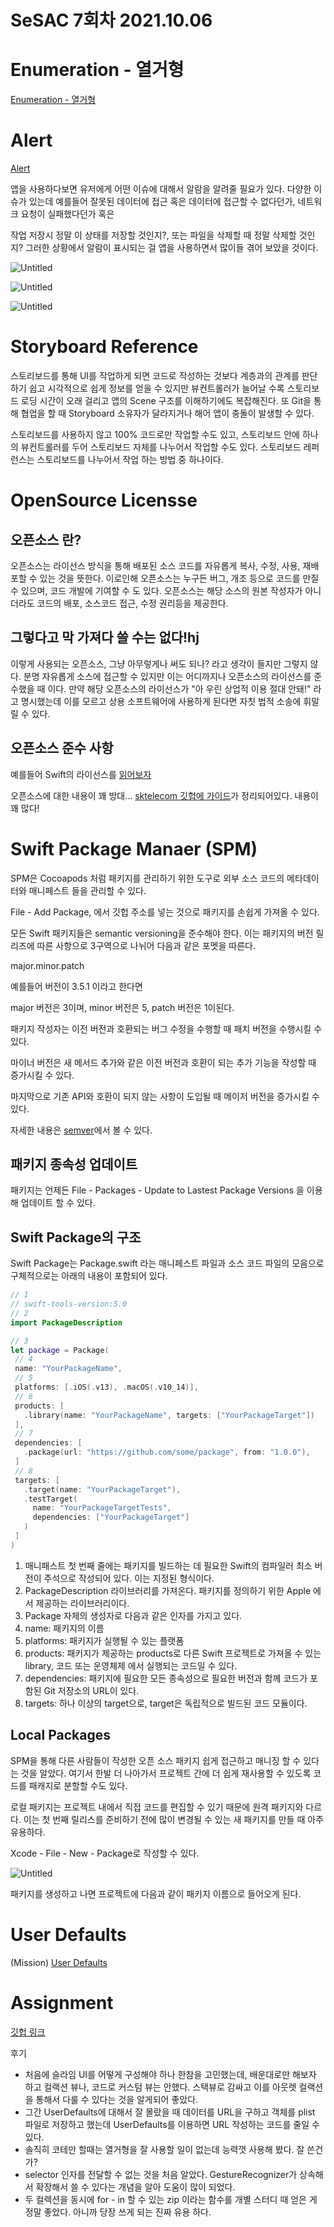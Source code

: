 # SeSAC 7회차 2021.10.06

# Enumeration - 열거형

[Enumeration - 열거형](src/Enumeration-열거형.md)

# Alert

[Alert](src/Alert.md)

앱을 사용하다보면 유저에게 어떤 이슈에 대해서 알람을 알려줄 필요가 있다. 다양한 이슈가 있는데 예를들어 잘못된 데이터에 접근 혹은 데이터에 접근할 수 없다던가, 네트워크 요청이 실패했다던가 혹은

작업 저장시 정말 이 상태를 저장할 것인지?, 또는 파일을 삭제할 때 정말 삭제할 것인지? 그러한 상황에서 알람이 표시되는 걸 앱을 사용하면서 많이들 겪어 보았을 것이다.

![Untitled](src/Untitled.png)

![Untitled](src/Untitled%201.png)

![Untitled](src/Untitled%202.png)

# Storyboard Reference

스토리보드를 통해 UI를 작업하게 되면 코드로 작성하는 것보다 계층과의 관계를 판단하기 쉽고 시각적으로 쉽게 정보를 얻을 수 있지만 뷰컨트롤러가 늘어날 수록 스토리보드 로딩 시간이 오래 걸리고 앱의 Scene 구조를 이해하기에도 복잡해진다. 또 Git을 통해 협업을 할 때 Storyboard 소유자가 달라지거나 해어 앱이 충돌이 발생할 수 있다.

스토리보드를 사용하지 않고 100% 코드로만 작업할 수도 있고, 스토리보드 안에 하나의 뷰컨트롤러를 두어 스토리보드 자체를 나누어서 작업할 수도 있다. 스토리보드 레퍼런스는 스토리보드를 나누어서 작업 하는 방법 중 하나이다.

# OpenSource Licensse

## 오픈소스 란?

오픈소스는 라이선스 방식을 통해 배포된 소스 코드를 자유롭게 복사, 수정, 사용, 재배포할 수 있는 것을 뜻한다. 이로인해 오픈소스는 누구든 버그, 개조 등으로 코드를 만질 수 있으며, 코드 개발에 기여할 수 도 있다. 오픈소스는 해당 소스의 원본 작성자가 아니더라도 코드의 배포, 소스코드 접근, 수정 권리등을 제공한다.

## 그렇다고 막 가져다 쓸 수는 없다!hj

이렇게 사용되는 오픈소스, 그냥 아무렇게나 써도 되나? 라고 생각이 들지만 그렇지 않다. 분명 자유롭게 소스에 접근할 수 있지만 이는 어디까지나 오픈소스의 라이선스를 준수했을 때 이다. 만약 해당 오픈소스의 라이선스가 "아 우린 상업적 이용 절대 안돼!" 라고 명시했는데 이를 모르고 상용 소프트웨어에 사용하게 된다면 자칫 법적 소송에 휘말릴 수 있다.

## 오픈소스 준수 사항

예를들어 Swift의 라이선스를 [읽어보자](https://github.com/apple/swift/blob/main/LICENSE.txt)

오픈소스에 대한 내용이 꽤 방대... [sktelecom 깃헙에 가이드](https://sktelecom.github.io/guide/)가 정리되어있다. 내용이 꽤 많다!

# Swift Package Manaer (SPM)

SPM은 Cocoapods 처럼 패키지를 관리하기 위한 도구로 외부 소스 코드의 메타데이터와 매니페스트 들을 관리할 수 있다.

File - Add Package, 에서 깃헙 주소를 넣는 것으로 패키지를 손쉽게 가져올 수 있다.

모든 Swift 패키지들은 semantic versioning을 준수해야 한다. 이는 패키지의 버전 릴리즈에 따른 사항으로 3구역으로 나뉘어 다음과 같은 포멧을 따른다.

major.minor.patch

예를들어 버전이 3.5.1 이라고 한다면

major 버전은 3이며, minor 버전은 5, patch 버전은 1이된다.

패키지 작성자는 이전 버전과 호환되는 버그 수정을 수행할 때 패치 버전을 수행시킬 수 있다.

마이너 버전은 새 메서드 추가와 같은 이전 버전과 호환이 되는 추가 기능을 작성할 때 증가시킬 수 있다.

마지막으로 기존 API와 호환이 되지 않는 사항이 도입될 때 메이저 버전을 증가시킬 수 있다.

자세한 내용은 [semver](https://semver.org/lang/ko/)에서 볼 수 있다.

 

## 패키지 종속성 업데이트

패키지는 언제든 File - Packages - Update to Lastest  Package Versions 을 이용해 업데이트 할 수 있다.

## Swift Package의 구조

Swift Package는 Package.swift 라는 매니페스트 파일과 소스 코드 파일의 모음으로 구체적으로는 아래의 내용이 포함되어 있다.

```swift
// 1
// swift-tools-version:5.0
// 2
import PackageDescription

// 3
let package = Package(
 // 4
 name: "YourPackageName",
 // 5
 platforms: [.iOS(.v13), .macOS(.v10_14)],
 // 6
 products: [
   .library(name: "YourPackageName", targets: ["YourPackageTarget"])
 ],
 // 7
 dependencies: [
   .package(url: "https://github.com/some/package", from: "1.0.0"),
 ]
 // 8
 targets: [
   .target(name: "YourPackageTarget"),
   .testTarget(
     name: "YourPackageTargetTests", 
     dependencies: ["YourPackageTarget"]
   )
 ]
)
```

1. 매니패스트 첫 번째 줄에는 패키지를 빌드하는 데 필요한 Swift의 컴파일러 최소 버전이 주석으로 작성되어 있다. 이는 지정된 형식이다.
2. PackageDescription 라이브러리를 가져온다. 패키지를 정의하기 위한 Apple 에서 제공하는 라이브러리이다.
3. Package 자체의 생성자로 다음과 같은 인자를 가지고 있다.
4. name: 패키지의 이름
5. platforms: 패키지가 실행될 수 있는 플랫폼
6. products: 패키지가 제공하는 products로 다른 Swift 프로젝트로 가져올 수 있는 library, 코드 또는 운영체제 에서 실행되는 코드일 수 있다. 
7. dependencies: 패키지에 필요한 모든 종속성으로 필요한 버전과 함께 코드가 포함된 Git 저장소의 URL이 있다.
8. targets: 하나 이상의 target으로, target은 독립적으로 빌드된 코드 모듈이다.

## Local Packages

SPM을 통해 다른 사람들이 작성한 오픈 소스 패키지 쉽게 접근하고 매니징 할 수 있다는 것을 알았다. 여기서 한발 더 나아가서 프로젝트 간에 더 쉽게 재사용할 수 있도록 코드를 패캐지로 분할할 수도 있다.

로컬 패키지는 프로젝트 내에서 직접 코드를 편집할 수 있기 때문에 원격 패키지와 다르다. 이는 첫 번째 릴리스를 준비하기 전에 많이 변경될 수 있는 새 패키지를 만들 때 아주 유용하다.

Xcode - File - New - Package로 작성할 수 있다.

![Untitled](src/Untitled%203.png)

패키지를 생성하고 나면 프로젝트에 다음과 같이 패키지 이름으로 들어오게 된다.

# User Defaults
(Mission)
[User Defaults](src/UserDefaults.md)

# Assignment
[깃헙 링크](https://github.com/urijan44/SeSAC_EmotionDiary)

후기
- 처음에 슬라임 UI를 어떻게 구성해야 하나 한참을 고민했는데, 배운대로만 해보자 하고 컬랙션 뷰나, 코드로 커스텀 뷰는 안했다. 스택뷰로 감싸고 이를 아웃렛 컬랙션을 통해서 다룰 수 있다는 것을 알게되어 좋았다.
- 그간 UserDefaults에 대해서 잘 몰랐을 때 데이터를 URL을 구하고 객체를 plist 파일로 저장하고 했는데 UserDefaults를 이용하면 URL 작성하는 코드를 줄일 수 있다.
- 솔직히 코테만 할때는 열거형을 잘 사용할 일이 없는데 능력껏 사용해 봤다. 잘 쓴건가?
- selector 인자를 전달할 수 없는 것을 처음 알았다. GestureRecognizer가 상속해서 확장해서 쓸 수 있다는 개념을 알아 도움이 많이 되었다.
- 두 컬렉션을 동시에 for - in 할 수 있는 zip 이라는 함수를 개별 스터디 때 얻은 게 정말 좋았다. 아니까 당장 쓰게 되는 진짜 유용 하다.